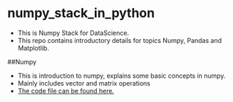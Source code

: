 # numpy_stack_in_python
- This is Numpy Stack for DataScience.
- This repo contains introductory details for topics Numpy, Pandas and Matplotlib.

##Numpy
- This is introduction to numpy, explains some basic concepts in numpy.
- Mainly includes vector and matrix operations 
- [The code file can be found here.](https://github.com/gupta-ashutosh/numpy_stack_in_python/blob/master/Numpy_stack_in_python.ipynb)
